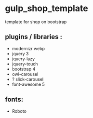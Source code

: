 # gulp_shop_template

template for shop on bootstrap

## plugins / libraries :
* modernizr webp
* jquery 3
* jquery-lazy
* jquery-touch
* bootstrap 4
* owl-carousel
* ? slick-carousel
* font-awesome 5

## fonts:
* Roboto